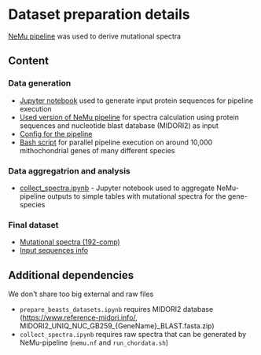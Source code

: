 # Dataset preparation details

[NeMu pipeline](nemu-pipeline.com) was used to derive mutational spectra

## Content

### Data generation

- [Jupyter notebook](./prepare_beasts_datasets.ipynb) used to generate input protein sequences for  pipeline execution
- [Used version of NeMu pipeline](./nemu.nf) for spectra calculation using protein sequences and nucleotide blast database (MIDORI2) as input
- [Config for the pipeline](./nemu_chordata.config)
- [Bash script](./run_chordata.sh) for parallel pipeline execution on around 10,000 mithochondrial genes of many different species

### Data aggregatrion and analysis

- [collect_spectra.ipynb](./collect_spectra.ipynb) - Jupyter notebook used to aggregate NeMu-pipeline outputs to simple tables with mutational spectra for the gene-species

### Final dataset

- [Mutational spectra (192-comp)](./dataset/MutSpecVertebrates192.csv.gz)
- [Input sequences info](./dataset/info.csv)

## Additional dependencies

We don't share too big external and raw files

- `prepare_beasts_datasets.ipynb` requires MIDORI2 database (https://www.reference-midori.info/, MIDORI2_UNIQ_NUC_GB259_{GeneName}_BLAST.fasta.zip)
- `collect_spectra.ipynb` requires raw spectra that can be generated by NeMu-pipeline (`nemu.nf` and `run_chordata.sh`)

